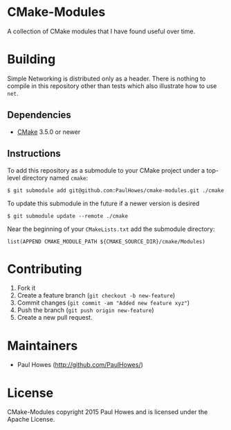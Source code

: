 # CMake-Modules

A collection of CMake modules that I have found useful over time.

# Building

Simple Networking is distributed only as a header. There is nothing to compile in this repository
other than tests which also illustrate how to use `net`.

## Dependencies

* [CMake](http://www.cmake.org) 3.5.0 or newer

## Instructions

To add this repository as a submodule to your CMake project under a top-level directory
named `cmake`:

    $ git submodule add git@github.com:PaulHowes/cmake-modules.git ./cmake

To update this submodule in the future if a newer version is desired

    $ git submodule update --remote ./cmake

Near the beginning of your `CMakeLists.txt` add the submodule directory:

    list(APPEND CMAKE_MODULE_PATH ${CMAKE_SOURCE_DIR}/cmake/Modules)

# Contributing

1.  Fork it
2.  Create a feature branch (`git checkout -b new-feature`)
3.  Commit changes (`git commit -am "Added new feature xyz"`)
4.  Push the branch (`git push origin new-feature`)
5.  Create a new pull request.

# Maintainers

* Paul Howes (http://github.com/PaulHowes/)

# License

CMake-Modules copyright 2015 Paul Howes and is licensed under the Apache License.
